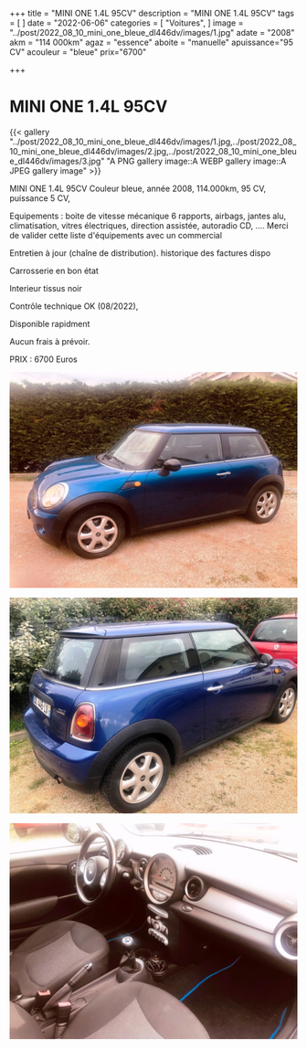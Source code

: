 +++
title = "MINI ONE 1.4L 95CV"
description = "MINI ONE 1.4L 95CV"
tags = [
]
date = "2022-06-06"
categories = [
    "Voitures",
]
image = "../post/2022_08_10_mini_one_bleue_dl446dv/images/1.jpg"
adate = "2008"
akm = "114 000km"
agaz = "essence"
aboite = "manuelle"
apuissance="95 CV"
acouleur = "bleue"
prix="6700"

+++

# MINI ONE 1.4L 95CV

{{< gallery "../post/2022_08_10_mini_one_bleue_dl446dv/images/1.jpg,../post/2022_08_10_mini_one_bleue_dl446dv/images/2.jpg,../post/2022_08_10_mini_one_bleue_dl446dv/images/3.jpg" "A PNG gallery image::A WEBP gallery image::A JPEG gallery image" >}}


MINI ONE 1.4L 95CV Couleur bleue, année 2008, 114.000km, 95 CV, puissance 5 CV,

Equipements :
boite de vitesse mécanique 6 rapports, airbags, jantes alu,
climatisation, vitres électriques, direction assistée, autoradio CD, ….
Merci de valider cette liste d'équipements avec un commercial

Entretien à jour (chaîne de distribution). historique des factures dispo

Carrosserie en bon état

Interieur tissus noir

Contrôle technique OK (08/2022),

Disponible rapidment

Aucun frais à prévoir.

PRIX : 6700 Euros


<!-- more -->


![](images/1.jpg)

![](images/2.jpg)

![](images/3.jpg)

